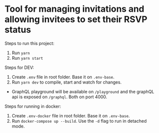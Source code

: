 # Tool for managing invitations and allowing invitees to set their RSVP status

Steps to run this project:

1. Run `yarn`
2. Run `yarn start`


Steps for DEV:

1. Create `.env` file in root folder. Base it on `.env-base`.
1. Run `yarn dev` to compile, start and watch for changes.

* GraphQL playground will be available on `/playground` and the graphQL api is exposed on `/graphql`. Both on port 4000.


Steps for running in docker:

1. Create `.env-docker` file in root folder. Base it on `.env-base`.
2. Run `docker-compose up --build`. Use the `-d` flag to run in detached mode.
